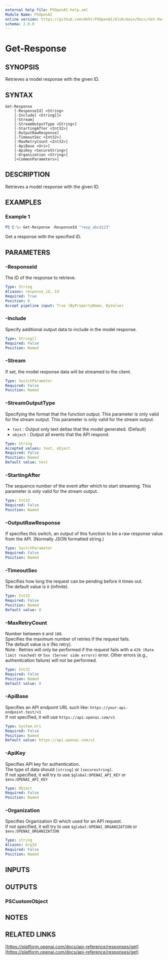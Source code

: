 ```yaml
---
external help file: PSOpenAI-help.xml
Module Name: PSOpenAI
online version: https://github.com/mkht/PSOpenAI/blob/main/Docs/Get-Response.md
schema: 2.0.0
---
```


# Get-Response

## SYNOPSIS
Retrieves a model response with the given ID.

## SYNTAX

```
Get-Response
    [-ResponseId] <String>
    [-Include] <String[]>
    [-Stream]
    [-StreamOutputType <String>]
    [-StartingAfter <Int32>]
    [-OutputRawResponse]
    [-TimeoutSec <Int32>]
    [-MaxRetryCount <Int32>]
    [-ApiBase <Uri>]
    [-ApiKey <SecureString>]
    [-Organization <String>]
    [<CommonParameters>]
```

## DESCRIPTION
Retrieves a model response with the given ID.

## EXAMPLES

### Example 1
```powershell
PS C:\> Get-Response -ResponseId "resp_abcd123"
```

Get a response with the specified ID.


## PARAMETERS

### -ResponseId
The ID of the response to retrieve.

```yaml
Type: String
Aliases: response_id, Id
Required: True
Position: 0
Accept pipeline input: True (ByPropertyName, ByValue)
```

### -Include
Specify additional output data to include in the model response.

```yaml
Type: String[]
Required: False
Position: Named
```

### -Stream
If set, the model response data will be streamed to the client.

```yaml
Type: SwitchParameter
Required: False
Position: Named
```

### -StreamOutputType
Specifying the format that the function output. This parameter is only valid for the stream output. This parameter is only valid for the stream output.
  - `text`   : Output only text deltas that the model generated. (Default)  
  - `object` : Output all events that the API respond.  

```yaml
Type: String
Accepted values: text, object
Required: False
Position: Named
Default value: text
```

### -StartingAfter
The sequence number of the event after which to start streaming. This parameter is only valid for the stream output.

```yaml
Type: Int32
Required: False
Position: Named
```

### -OutputRawResponse
If specifies this switch, an output of this function to be a raw response value from the API. (Normally JSON formatted string.)

```yaml
Type: SwitchParameter
Required: False
Position: Named
```

### -TimeoutSec
Specifies how long the request can be pending before it times out.  
The default value is `0` (infinite).

```yaml
Type: Int32
Required: False
Position: Named
Default value: 0
```

### -MaxRetryCount
Number between `0` and `100`.  
Specifies the maximum number of retries if the request fails.  
The default value is `0` (No retry).  
Note : Retries will only be performed if the request fails with a `429 (Rate limit reached)` or `5xx (Server side errors)` error. Other errors (e.g., authentication failure) will not be performed.  

```yaml
Type: Int32
Required: False
Position: Named
Default value: 0
```

### -ApiBase
Specifies an API endpoint URL such like: `https://your-api-endpoint.test/v1`  
If not specified, it will use `https://api.openai.com/v1`

```yaml
Type: System.Uri
Required: False
Position: Named
Default value: https://api.openai.com/v1
```

### -ApiKey
Specifies API key for authentication.  
The type of data should `[string]` or `[securestring]`.  
If not specified, it will try to use `$global:OPENAI_API_KEY` or `$env:OPENAI_API_KEY`

```yaml
Type: Object
Required: False
Position: Named
```

### -Organization
Specifies Organization ID which used for an API request.  
If not specified, it will try to use `$global:OPENAI_ORGANIZATION` or `$env:OPENAI_ORGANIZATION`

```yaml
Type: string
Aliases: OrgId
Required: False
Position: Named
```

## INPUTS

## OUTPUTS

### PSCustomObject

## NOTES

## RELATED LINKS

[https://platform.openai.com/docs/api-reference/responses/get](https://platform.openai.com/docs/api-reference/responses/get)
